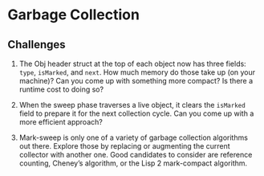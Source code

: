 # Garbage Collection

## Challenges

1. The Obj header struct at the top of each object now has three fields: `type`, `isMarked`, and `next`. How much memory do those take up (on your machine)? Can you come up with something more compact? Is there a runtime cost to doing so?

2. When the sweep phase traverses a live object, it clears the `isMarked` field to prepare it for the next collection cycle. Can you come up with a more efficient approach?

3. Mark-sweep is only one of a variety of garbage collection algorithms out there. Explore those by replacing or augmenting the current collector with another one. Good candidates to consider are reference counting, Cheney’s algorithm, or the Lisp 2 mark-compact algorithm.
